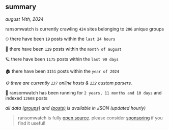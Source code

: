 
## summary
_august 14th, 2024_

ransomwatch is currently crawling `424` sites belonging to `206` unique groups

⏲ there have been `19` posts within the `last 24 hours`

🦈 there have been `129` posts within the `month of august`

🪐 there have been `1175` posts within the `last 90 days`

🏚 there have been `3151` posts within the `year of 2024`

_⚙️ there are currently `137` online hosts & `132` custom parsers._

🦕 ransomwatch has been running for `2 years, 11 months and 10 days` and indexed `12608` posts

_all data  [(groups)](http://ransomwhat.telemetry.ltd/groups) and [(posts)](http://ransomwhat.telemetry.ltd/posts) is available in JSON (updated hourly)_

> ransomwatch is fully [open source](https://github.com/joshhighet/ransomwatch#ransomwatch--). please consider [sponsoring](https://github.com/sponsors/joshhighet) if you find it useful!
